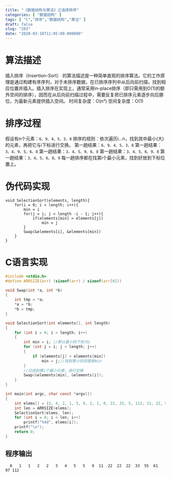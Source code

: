 ```yaml
---
title: "《数据结构与算法》之选择排序"
categories: [ "数据结构" ]
tags: [ "C","排序","数据结构","算法" ]
draft: false
slug: "203"
date: "2020-03-18T11:05:00.000000"
---
```


# 算法描述
插入排序（Insertion-Sort） 的算法描述是一种简单直观的排序算法。它的工作原理是通过构建有序序列，对于未排序数据，在已排序序列中从后向前扫描，找到相应位置并插入。插入排序在实现上，通常采用in-place排序（即只需用到O(1)的额外空间的排序），因而在从后向前扫描过程中，需要反复把已排序元素逐步向后挪位，为最新元素提供插入空间。
时间复杂度：O(n²)
空间复杂度：O(1)


# 排序过程
假设有n个元素：`6、9、4、5、3、8`
排序的规则：依次遍历i...n，找到其中最小(大)的元素，再把它与i下标进行交换。
第一趟结果：`6、9、4、5、3、8`
第一趟结果：`3、4、9、5、6、8`
第一趟结果：`3、4、5、9、6、8`
第一趟结果：`3、4、5、6、9、8`
第一趟结果：`3、4、5、6、8、9`
每一趟排序都在找第i个最小元素，找到好放到下标位置上。

# 伪代码实现
```
void SelectionSort(elements, length){
	for(i = 0; i < length; i++){
		min = i
		for(j = i; j < length -i - 1; j++){
			if(elements[min] > elements[j])
				min = j
		}
		Swap(&elements[i], &elements[min])
	}
}
```

# C语言实现
```C
#include <stdio.h>
#define ARRSIZE(arr) (sizeof(arr) / sizeof(arr[0]))

void Swap(int *a, int *b)
{
    int tmp = *a;
    *a = *b;
    *b = tmp;
}

void SelectionSort(int elements[], int length)
{
    for (int i = 0; i < length; i++)
    {
        int min = i; //默认最小的下标为i
        for (int j = i; j < length; j++)
        {
            if (elements[j] < elements[min])
                min = j;//找到更小的则更新min
        }
        //已找到第i个最小元素，进行交换
        Swap(&elements[min], &elements[i]);
    }
}

int main(int argc, char const *argv[])
{
    int elems[] = {3, 4, 2, 1, 5, 9, 2, 1, 0, 22, 33, 5, 112, 11, 22, 55, 22, 61, 97};
    int len = ARRSIZE(elems);
    SelectionSort(elems, len);
    for (int i = 0; i < len; i++)
        printf("%4d", elems[i]);
    printf("\n");
    return 0;
}

```

## 程序输出
```
  0   1   1   2   2   3   4   5   5   9  11  22  22  22  33  55  61  97 112
```

